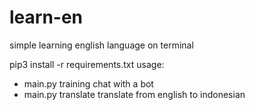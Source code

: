# learn-en
simple learning english language on terminal


pip3 install -r requirements.txt
usage: 
- main.py training 
  chat with a bot
- main.py translate
  translate from english to indonesian

